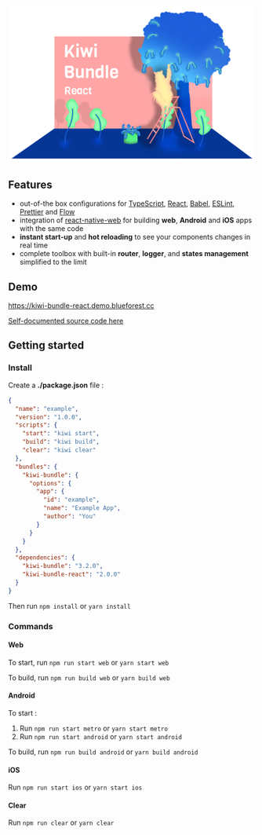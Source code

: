 
![Kiwi Bundle React](./assets/cover.png)


## Features
- out-of-the box configurations for [TypeScript](https://github.com/microsoft/TypeScript), [React](https://github.com/facebook/react), [Babel](https://github.com/babel/babel), [ESLint](https://github.com/eslint/eslint), [Prettier](https://github.com/prettier/prettier) and [Flow](https://github.com/facebook/flow)
- integration of [react-native-web](https://github.com/necolas/react-native-web) for building **web**, **Android** and **iOS** apps with the same code
- **instant start-up** and **hot reloading** to see your components changes in real time
- complete toolbox with built-in **router**, **logger**, and **states management** simplified to the limit


## Demo
https://kiwi-bundle-react.demo.blueforest.cc

[Self-documented source code here](./demo)


## Getting started

### Install
Create a **./package.json** file :
```json
{
  "name": "example",
  "version": "1.0.0",
  "scripts": {
    "start": "kiwi start",
    "build": "kiwi build",
    "clear": "kiwi clear"
  },
  "bundles": {
    "kiwi-bundle": {
      "options": {
        "app": {
          "id": "example",
          "name": "Example App",
          "author": "You"
        }
      }
    }
  },
  "dependencies": {
    "kiwi-bundle": "3.2.0",
    "kiwi-bundle-react": "2.0.0"
  }
}
```

Then run `npm install` or `yarn install`

### Commands

#### Web
To start, run `npm run start web` or `yarn start web`

To build, run `npm run build web` or `yarn build web`

#### Android
To start :
1. Run `npm run start metro` or `yarn start metro`
2. Run `npm run start android` or `yarn start android`

To build, run `npm run build android` or `yarn build android`

#### iOS
Run `npm run start ios` or `yarn start ios`

#### Clear
Run `npm run clear` or `yarn clear`
